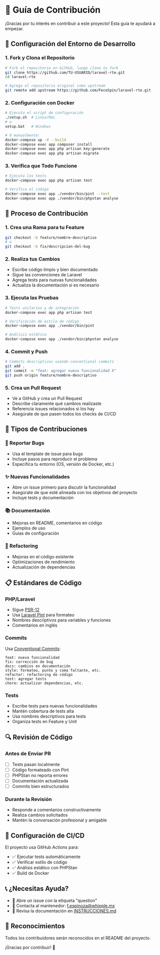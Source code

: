 # 🤝 Guía de Contribución

¡Gracias por tu interés en contribuir a este proyecto! Esta guía te ayudará a empezar.

## 🚀 Configuración del Entorno de Desarrollo

### 1. Fork y Clona el Repositorio
```bash
# Fork el repositorio en GitHub, luego clona tu fork
git clone https://github.com/TU-USUARIO/laravel-rte.git
cd laravel-rte

# Agrega el repositorio original como upstream
git remote add upstream https://github.com/FecoSpin/laravel-rte.git
```

### 2. Configuración con Docker
```bash
# Ejecuta el script de configuración
./setup.sh  # Linux/Mac
# o
setup.bat   # Windows

# O manualmente:
docker-compose up -d --build
docker-compose exec app composer install
docker-compose exec app php artisan key:generate
docker-compose exec app php artisan migrate
```

### 3. Verifica que Todo Funcione
```bash
# Ejecuta los tests
docker-compose exec app php artisan test

# Verifica el código
docker-compose exec app ./vendor/bin/pint --test
docker-compose exec app ./vendor/bin/phpstan analyse
```

## 📝 Proceso de Contribución

### 1. Crea una Rama para tu Feature
```bash
git checkout -b feature/nombre-descriptivo
# o
git checkout -b fix/descripcion-del-bug
```

### 2. Realiza tus Cambios
- Escribe código limpio y bien documentado
- Sigue las convenciones de Laravel
- Agrega tests para nuevas funcionalidades
- Actualiza la documentación si es necesario

### 3. Ejecuta las Pruebas
```bash
# Tests unitarios y de integración
docker-compose exec app php artisan test

# Verificación de estilo de código
docker-compose exec app ./vendor/bin/pint

# Análisis estático
docker-compose exec app ./vendor/bin/phpstan analyse
```

### 4. Commit y Push
```bash
# Commits descriptivos usando conventional commits
git add .
git commit -m "feat: agregar nueva funcionalidad X"
git push origin feature/nombre-descriptivo
```

### 5. Crea un Pull Request
- Ve a GitHub y crea un Pull Request
- Describe claramente qué cambios realizaste
- Referencia issues relacionados si los hay
- Asegúrate de que pasen todos los checks de CI/CD

## 🎯 Tipos de Contribuciones

### 🐛 Reportar Bugs
- Usa el template de issue para bugs
- Incluye pasos para reproducir el problema
- Especifica tu entorno (OS, versión de Docker, etc.)

### ✨ Nuevas Funcionalidades
- Abre un issue primero para discutir la funcionalidad
- Asegúrate de que esté alineada con los objetivos del proyecto
- Incluye tests y documentación

### 📚 Documentación
- Mejoras en README, comentarios en código
- Ejemplos de uso
- Guías de configuración

### 🔧 Refactoring
- Mejoras en el código existente
- Optimizaciones de rendimiento
- Actualización de dependencias

## 📋 Estándares de Código

### PHP/Laravel
- Sigue [PSR-12](https://www.php-fig.org/psr/psr-12/)
- Usa [Laravel Pint](https://laravel.com/docs/pint) para formateo
- Nombres descriptivos para variables y funciones
- Comentarios en inglés

### Commits
Usa [Conventional Commits](https://www.conventionalcommits.org/):
```
feat: nueva funcionalidad
fix: corrección de bug
docs: cambios en documentación
style: formateo, punto y coma faltante, etc.
refactor: refactoring de código
test: agregar tests
chore: actualizar dependencias, etc.
```

### Tests
- Escribe tests para nuevas funcionalidades
- Mantén cobertura de tests alta
- Usa nombres descriptivos para tests
- Organiza tests en Feature y Unit

## 🔍 Revisión de Código

### Antes de Enviar PR
- [ ] Tests pasan localmente
- [ ] Código formateado con Pint
- [ ] PHPStan no reporta errores
- [ ] Documentación actualizada
- [ ] Commits bien estructurados

### Durante la Revisión
- Responde a comentarios constructivamente
- Realiza cambios solicitados
- Mantén la conversación profesional y amigable

## 🚀 Configuración de CI/CD

El proyecto usa GitHub Actions para:
- ✅ Ejecutar tests automáticamente
- ✅ Verificar estilo de código
- ✅ Análisis estático con PHPStan
- ✅ Build de Docker

## 📞 ¿Necesitas Ayuda?

- 💬 Abre un issue con la etiqueta "question"
- 📧 Contacta al mantenedor: f.espinoza@whipple.mx
- 📖 Revisa la documentación en [INSTRUCCIONES.md](INSTRUCCIONES.md)

## 🎉 Reconocimientos

Todos los contribuidores serán reconocidos en el README del proyecto.

¡Gracias por contribuir! 🙏